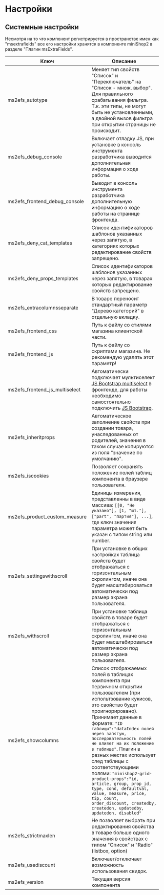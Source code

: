 # Настройки

## Системные настройки

Несмотря на то что компонент регистрируется в пространстве имен как "msextrafields"
все его настройки хранятся в компоненте miniShop2 в разделе "Плагин msExtraFields".

| Ключ                           | Описание                                                                                                                                                                                                                                                                                                                                                                                                                                                                                                                                                                       |
|--------------------------------|--------------------------------------------------------------------------------------------------------------------------------------------------------------------------------------------------------------------------------------------------------------------------------------------------------------------------------------------------------------------------------------------------------------------------------------------------------------------------------------------------------------------------------------------------------------------------------|
| ms2efs_autotype                | Меняет тип свойств "Список" и "Переключатель" на "Список - множ. выбор". Для правильного срабатывания фильтра. Т.к. эти типы, не могут быть не установленными, а двойной вызов фильтра при открытии страницы не происходит.                                                                                                                                                                                                                                                                                                                                                    |
| ms2efs_debug_console           | Включает отладку JS, при установке в консоль инструмента разработчика выводится дополнительная информация о ходе работы.                                                                                                                                                                                                                                                                                                                                                                                                                                                       |
| ms2efs_frontend_debug_console  | Выводит в консоль инструмента разработчика дополнительную информацию о ходе работы на странице фронтенда.                                                                                                                                                                                                                                                                                                                                                                                                                                                                      |
| ms2efs_deny_cat_templates      | Список идентификаторов шаблонов указанных через запятую, в категориях которых редактирование свойств запрещено.                                                                                                                                                                                                                                                                                                                                                                                                                                                                |
| ms2efs_deny_props_templates    | Список идентификаторов шаблонов указанных через запятую, в товарах которых редактирование свойств запрещено.                                                                                                                                                                                                                                                                                                                                                                                                                                                                   |
| ms2efs_extracolumnsseparate    | В товаре переносит стандартный параметр "Дерево категорий" в отдельную вкладку.                                                                                                                                                                                                                                                                                                                                                                                                                                                                                                |
| ms2efs_frontend_css            | Путь к файлу со стилями магазина клиентской части.                                                                                                                                                                                                                                                                                                                                                                                                                                                                                                                             |
| ms2efs_frontend_js             | Путь к файлу со скриптами магазина. Не рекомендую удалять этот параметр!                                                                                                                                                                                                                                                                                                                                                                                                                                                                                                       |
| ms2efs_frontend_js_multiselect | Автоматически подключает мультиселект [JS Bootstrap multiselect](https://github.com/davidstutz/bootstrap-multiselect) в фронтенде, для работы необходимо самостоятельно подключить [JS Bootstrap](http://getbootstrap.com).                                                                                                                                                                                                                                                                                                                                                    |
| ms2efs_inheritprops            | Автоматическое заполнение свойств при создании товара, унаследованных от родителей, значения в таком случае копируются из поля "значение по умолчанию".                                                                                                                                                                                                                                                                                                                                                                                                                        |
| ms2efs_iscookies               | Позволяет сохранять положение полей таблиц компонента в браузере пользователя.                                                                                                                                                                                                                                                                                                                                                                                                                                                                                                 |
| ms2efs_product_custom_measure  | Единицы измерения, представленны в виде массива: ``[[0, "Не указано"], [1, "шт."], ["part", "партия"], ...]``, где ключ значения параметра может быть указан с типом string или number.                                                                                                                                                                                                                                                                                                                                                                                        |
| ms2efs_settingswithscroll      | При установке в общих настройках таблица свойств будет отображаться с горизонтальным скролингом, иначе она будет масштабироваться автоматически под размер экрана пользователя.                                                                                                                                                                                                                                                                                                                                                                                                |
| ms2efs_withscroll              | При установке таблица свойств в товаре будет отображаться с горизонтальным скролингом, иначе она будет масштабироваться автоматически под размер экрана пользователя.                                                                                                                                                                                                                                                                                                                                                                                                          |
| ms2efs_showcolumns             | Список отображаемых полей в таблицах компонента при первичном открытии пользователем (при испольтзование кукисов, это свойство будет проигнорировано). Принимает данные в формате: ``"ID таблицы":"dataIndex полей через запятую, последовательность полей не влияет на их положение в таблице"``. Плагин в разных местах использует след таблицы с соответствующими полями: ``"minishop2-grid-product-props":"id, article, group, prop_id, type, cond, defaultval, value, measure, price, tip, count, order_discount, createdby, createdon, updatedby, updatedon, disabled"`` |
| ms2efs_strictmaxlen            | Не позволяет выбрать при редактирования свойства в товаре больше одного значения в свойствах с типом "Список" и "Radio" (listbox, option)                                                                                                                                                                                                                                                                                                                                                                                                                                      |
| ms2efs_usediscount             | Включает/отключает возможность использования скидок.                                                                                                                                                                                                                                                                                                                                                                                                                                                                                                                           |
| ms2efs_version                 | Текущая версия компонента                                                                                                                                                                                                                                                                                                                                                                                                                                                                                                                                                      |
